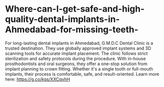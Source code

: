 # Where-can-I-get-safe-and-high-quality-dental-implants-in-Ahmedabad-for-missing-teeth-

For long-lasting dental implants in Ahmedabad, G.M.D.C Dental Clinic is a trusted destination. They use globally approved implant systems and 3D scanning tools for accurate implant placement. The clinic follows strict sterilization and safety protocols during the procedure. With in-house prosthodontists and oral surgeons, they offer a one-stop solution from implant planning to crown fitting. Whether it's a single tooth or full-mouth implants, their process is comfortable, safe, and result-oriented.
Learn more here: https://g.co/kgs/XXCqvhH

